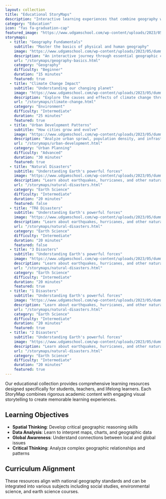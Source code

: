 ```yaml
---
layout: collection
title: "Educational StoryMaps"
description: "Interactive learning experiences that combine geography with engaging narratives for students and educators"
category: "Education"
icon: "fas fa-graduation-cap"
featured_image: "https://www.udgamschool.com/wp-content/uploads/2023/05/dummy-image-grey-e1398449111870.jpg"
storymaps:
  - title: "Geography Fundamentals"
    subtitle: "Master the basics of physical and human geography"
    image: "https://www.udgamschool.com/wp-content/uploads/2023/05/dummy-image-grey-e1398449111870.jpg"
    description: "An interactive journey through essential geographic concepts including landforms, climate patterns, and human settlements"
    url: "/storymaps/geography-basics.html"
    category: "Geography"
    difficulty: "Beginner"
    duration: "15 minutes"
    featured: true
  - title: "Climate Change Impact"
    subtitle: "Understanding our changing planet"
    image: "https://www.udgamschool.com/wp-content/uploads/2023/05/dummy-image-grey-e1398449111870.jpg"
    description: "Explore the causes and effects of climate change through real data and compelling visual storytelling"
    url: "/storymaps/climate-change.html"
    category: "Environment"
    difficulty: "Intermediate"
    duration: "25 minutes"
    featured: true
  - title: "Urban Development Patterns"
    subtitle: "How cities grow and evolve"
    image: "https://www.udgamschool.com/wp-content/uploads/2023/05/dummy-image-grey-e1398449111870.jpg"
    description: "Analyze urban sprawl, population density, and infrastructure development in major metropolitan areas"
    url: "/storymaps/urban-development.html"
    category: "Urban Planning"
    difficulty: "Advanced"
    duration: "30 minutes"
    featured: true
  - title: "Natural Disasters"
    subtitle: "Understanding Earth's powerful forces"
    image: "https://www.udgamschool.com/wp-content/uploads/2023/05/dummy-image-grey-e1398449111870.jpg"
    description: "Learn about earthquakes, hurricanes, and other natural phenomena through interactive case studies"
    url: "/storymaps/natural-disasters.html"
    category: "Earth Science"
    difficulty: "Intermediate"
    duration: "20 minutes"
    featured: false
  - title: "TRẽ Disasters"
    subtitle: "Understanding Earth's powerful forces"
    image: "https://www.udgamschool.com/wp-content/uploads/2023/05/dummy-image-grey-e1398449111870.jpg"
    description: "Learn about earthquakes, hurricanes, and other natural phenomena through interactive case studies"
    url: "/storymaps/natural-disasters.html"
    category: "Earth Science"
    difficulty: "Intermediate"
    duration: "20 minutes"
    featured: false
  - title: "3 Disasters"
    subtitle: "Understanding Earth's powerful forces"
    image: "https://www.udgamschool.com/wp-content/uploads/2023/05/dummy-image-grey-e1398449111870.jpg"
    description: "Learn about earthquakes, hurricanes, and other natural phenomena through interactive case studies"
    url: "/storymaps/natural-disasters.html"
    category: "Earth Science"
    difficulty: "Intermediate"
    duration: "20 minutes"
    featured: true
  - title: "1 Disasters"
    subtitle: "Understanding Earth's powerful forces"
    image: "https://www.udgamschool.com/wp-content/uploads/2023/05/dummy-image-grey-e1398449111870.jpg"
    description: "Learn about earthquakes, hurricanes, and other natural phenomena through interactive case studies"
    url: "/storymaps/natural-disasters.html"
    category: "Earth Science"
    difficulty: "Intermediate"
    duration: "20 minutes"
    featured: true
  - title: "2 Disasters"
    subtitle: "Understanding Earth's powerful forces"
    image: "https://www.udgamschool.com/wp-content/uploads/2023/05/dummy-image-grey-e1398449111870.jpg"
    description: "Learn about earthquakes, hurricanes, and other natural phenomena through interactive case studies"
    url: "/storymaps/natural-disasters.html"
    category: "Earth Science"
    difficulty: "Intermediate"
    duration: "20 minutes"
    featured: true
---
```


Our educational collection provides comprehensive learning resources designed specifically for students, teachers, and lifelong learners. Each StoryMap combines rigorous academic content with engaging visual storytelling to create memorable learning experiences.

## **Learning Objectives**

- **Spatial Thinking**: Develop critical geographic reasoning skills
- **Data Analysis**: Learn to interpret maps, charts, and geographic data
- **Global Awareness**: Understand connections between local and global issues
- **Critical Thinking**: Analyze complex geographic relationships and patterns

## **Curriculum Alignment**

These resources align with national geography standards and can be integrated into various subjects including social studies, environmental science, and earth science courses.
